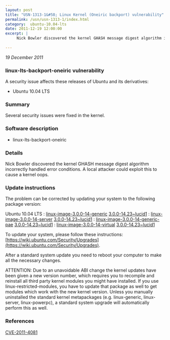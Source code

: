 ```yaml
---
layout: post
title: "USN-1313-1&#58; Linux Kernel (Oneiric backport) vulnerability"
permalink: /usn/usn-1313-1/index.html
category:  ubuntu-10.04-lts
date: 2011-12-19 12:00:00
excerpt: |
     Nick Bowler discovered the kernel GHASH message digest algorithm incorrectly handled error conditions. A local attacker could exploit this to cause a kernel oops. 
    
--- 
```

 
 

*19 December 2011*

### linux-lts-backport-oneiric vulnerability

A security issue affects these releases of Ubuntu and its derivatives:

* Ubuntu 10.04 LTS

### Summary

Several security issues were fixed in the kernel. 

### Software description

* linux-lts-backport-oneiric 

### Details

 Nick Bowler discovered the kernel GHASH message digest algorithm incorrectly handled error conditions. A local attacker could exploit this to cause a kernel oops. 

### Update instructions

The problem can be corrected by updating your system to the following package version:

Ubuntu 10.04 LTS
 : [linux-image-3.0.0-14-generic](https://launchpad.net/ubuntu/+source/linux-lts-backport-oneiric) <span> [3.0.0-14.23~lucid1](https://launchpad.net/ubuntu/+source/linux-lts-backport-oneiric/3.0.0-14.23~lucid1) </span> 
 : [linux-image-3.0.0-14-server](https://launchpad.net/ubuntu/+source/linux-lts-backport-oneiric) <span> [3.0.0-14.23~lucid1](https://launchpad.net/ubuntu/+source/linux-lts-backport-oneiric/3.0.0-14.23~lucid1) </span> 
 : [linux-image-3.0.0-14-generic-pae](https://launchpad.net/ubuntu/+source/linux-lts-backport-oneiric) <span> [3.0.0-14.23~lucid1](https://launchpad.net/ubuntu/+source/linux-lts-backport-oneiric/3.0.0-14.23~lucid1) </span> 
 : [linux-image-3.0.0-14-virtual](https://launchpad.net/ubuntu/+source/linux-lts-backport-oneiric) <span> [3.0.0-14.23~lucid1](https://launchpad.net/ubuntu/+source/linux-lts-backport-oneiric/3.0.0-14.23~lucid1) </span> 

To update your system, please follow these instructions: [https://wiki.ubuntu.com/Security/Upgrades](https://wiki.ubuntu.com/Security/Upgrades).

After a standard system update you need to reboot your computer to make all the necessary changes.

ATTENTION: Due to an unavoidable ABI change the kernel updates have been given a new version number, which requires you to recompile and reinstall all third party kernel modules you might have installed. If you use linux-restricted-modules, you have to update that package as well to get modules which work with the new kernel version. Unless you manually uninstalled the standard kernel metapackages (e.g. linux-generic, linux-server, linux-powerpc), a standard system upgrade will automatically perform this as well. 

### References

 
 [CVE-2011-4081](http://people.ubuntu.com/~ubuntu-security/cve/CVE-2011-4081)
 

